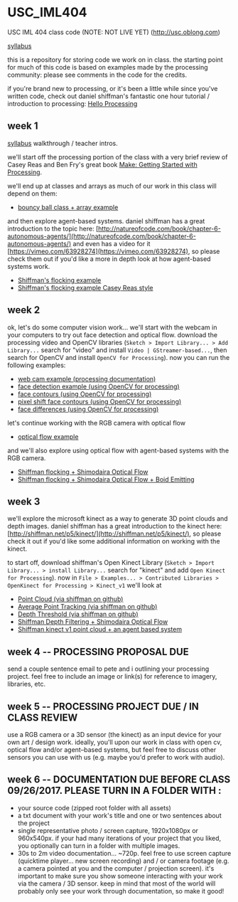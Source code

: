 # USC_IML404
USC IML 404 class code (NOTE: NOT LIVE YET) (http://usc.oblong.com)

[syllabus](https://github.com/johnbcarpenter/USC_IML404/tree/master/IML404_syllabus_FALL2017.pdf)

this is a repository for storing code we work on in class. the starting point for much of this code is based on examples made by the processing community: please see comments in the code for the credits.

if you're brand new to processing, or it's been a little while since you've written code, check out daniel shiffman's fantastic one hour tutorial / introduction to processing: [Hello Processing](http://hello.processing.org)

## week 1

[syllabus](https://github.com/johnbcarpenter/USC_IML404/tree/master/IML404_syllabus_FALL2017.pdf) walkthrough / teacher intros.

we'll start off the processing portion of the class with a very brief review of Casey Reas and Ben Fry's great book [Make: Getting Started with Processing](http://shop.oreilly.com/product/0636920000570.do). 

we'll end up at classes and arrays as much of our work in this class will depend on them:

- [bouncy ball class + array example](https://github.com/johnbcarpenter/USC_IML404/tree/master/AGENTS/bouncy_balls)

and then explore agent-based systems.  daniel shiffman has a great introduction to the topic here: [http://natureofcode.com/book/chapter-6-autonomous-agents/](http://natureofcode.com/book/chapter-6-autonomous-agents/) and even has a video for it [https://vimeo.com/63928274](https://vimeo.com/63928274), so please check them out if you'd like a more in depth look at how agent-based systems work. 

- [Shiffman's flocking example](https://github.com/shiffman/The-Nature-of-Code-Examples/tree/master/chp06_agents/NOC_6_09_Flocking)
- [Shiffman's flocking example Casey Reas style](https://github.com/johnbcarpenter/USC_IML404/tree/master/AGENTS/NOC_6_09_Flocking_Reas)

## week 2

ok, let's do some computer vision work... we'll start with the webcam in your computers to try out face detection and optical flow.  download the processing video and OpenCV libraries (`Sketch > Import Library... > Add Library...` search for "video" and install `Video | GStreamer-based...`, then search for OpenCV and install `OpenCV for Processing`).  now you can run the following examples: 

- [web cam example (processing documentation)](https://github.com/johnbcarpenter/USC_IML404/tree/master/RGB_CAMERA/Webcam)
- [face detection example (using OpenCV for processing)](https://github.com/johnbcarpenter/USC_IML404/tree/master/RGB_CAMERA/FaceDetection)
- [face contours (using OpenCV for processing)](https://github.com/johnbcarpenter/USC_IML404/tree/master/RGB_CAMERA/ContourUpdate)
- [pixel shift face contours (using OpenCV for processing)](https://github.com/johnbcarpenter/USC_IML404/tree/master/RGB_CAMERA/ContourUpdateDistort)
- [face differences (using OpenCV for processing)](https://github.com/johnbcarpenter/USC_IML404/tree/master/RGB_CAMERA/FaceDiff)

let's continue working with the RGB camera with optical flow

- [optical flow example](https://github.com/johnbcarpenter/USC_IML404/tree/master/RGB_CAMERA/OpticalFlow)

and we'll also explore using optical flow with agent-based systems with the RGB camera. 

- [Shiffman flocking + Shimodaira Optical Flow](https://github.com/johnbcarpenter/USC_IML404/tree/master/AGENTS/Flocking_OpticalFlow)
- [Shiffman flocking + Shimodaira Optical Flow + Boid Emitting](https://github.com/johnbcarpenter/USC_IML404/tree/master/AGENTS/BoidEmit_OpticalFlow)

## week 3

we'll explore the microsoft kinect as a way to generate 3D point clouds and depth images. daniel shiffman has a great introduction to the kinect here: [http://shiffman.net/p5/kinect/](http://shiffman.net/p5/kinect/), so please check it out if you'd like some additional information on working with the kinect.

to start off, download shiffman's Open Kinect Library (`Sketch > Import Library... > install Library...` search for "kinect" and add `Open Kinect for Processing`).  now in `File > Examples... > Contributed Libraries > OpenKinect for Processing > Kinect_v1` we'll look at 

- [Point Cloud (via shiffman on github)](https://github.com/shiffman/OpenKinect-for-Processing/tree/master/OpenKinect-Processing/examples/Kinect_v1/PointCloud)
- [Average Point Tracking (via shiffman on github)](https://github.com/shiffman/OpenKinect-for-Processing/tree/master/OpenKinect-Processing/examples/Kinect_v1/AveragePointTracking)
- [Depth Threshold (via shiffman on github)](https://github.com/shiffman/OpenKinect-for-Processing/tree/master/OpenKinect-Processing/examples/Kinect_v1/DepthThreshold)
- [Shiffman Depth Filtering + Shimodaira Optical Flow](https://github.com/johnbcarpenter/USC_IML404/tree/master/KINECT/DepthThresholdOpticalFlow)
- [Shiffman kinect v1 point cloud + an agent based system](https://github.com/johnbcarpenter/USC_IML404/tree/master/KINECT/PointCloud_AgentSystem)

## week 4 -- PROCESSING PROPOSAL DUE 

send a couple sentence email to pete and i outlining your processing project.  feel free to include an image or link(s) for reference to imagery, libraries, etc.

## week 5 -- PROCESSING PROJECT DUE / IN CLASS REVIEW 

use a RGB camera or a 3D sensor (the kinect) as an input device for your own art / design work. ideally, you'll upon our work in class with open cv, optical flow and/or agent–based systems, but feel free to discuss other sensors you can use with us (e.g. maybe you'd prefer to work with audio).

## week 6 -- DOCUMENTATION DUE BEFORE CLASS 09/26/2017.  PLEASE TURN IN A FOLDER WITH :

- your source code (zipped root folder with all assets)
- a txt document with your work's title and one or two sentences about the project 
- single representative photo / screen capture, 1920x1080px or 960x540px. if your had many iterations of your project that you liked, you optionally can turn in a folder with multiple images.
- 30s to 2m video documentation... ~720p. feel free to use screen capture (quicktime player... new screen recording) and / or camera footage (e.g. a camera pointed at you and the computer / projection screen). it's important to make sure you show someone interacting with your work via the camera / 3D sensor. keep in mind that most of the world will probably only see your work through documentation, so make it good! 
